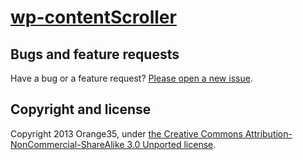 # [wp-contentScroller](http://orange35.com/plugin/wp-contentScroller)


## Bugs and feature requests
Have a bug or a feature request? [Please open a new issue](https://github.com/orange35/wp-contentScroller/issues).

## Copyright and license
Copyright 2013 Orange35, under [the Creative Commons Attribution-NonCommercial-ShareAlike 3.0 Unported license](LICENSE).

